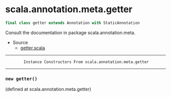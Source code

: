 
#                         scala.annotation.meta.getter                         #

```scala
final class getter extends Annotation with StaticAnnotation
```

Consult the documentation in package scala.annotation.meta.

* Source
  * [getter.scala](https://github.com/scala/scala/tree/6d09a1ba5f/src/library/scala/annotation/meta/getter.scala#L1)


--------------------------------------------------------------------------------
            Instance Constructors From scala.annotation.meta.getter
--------------------------------------------------------------------------------


### `new getter()`                                                           ###
(defined at scala.annotation.meta.getter)
